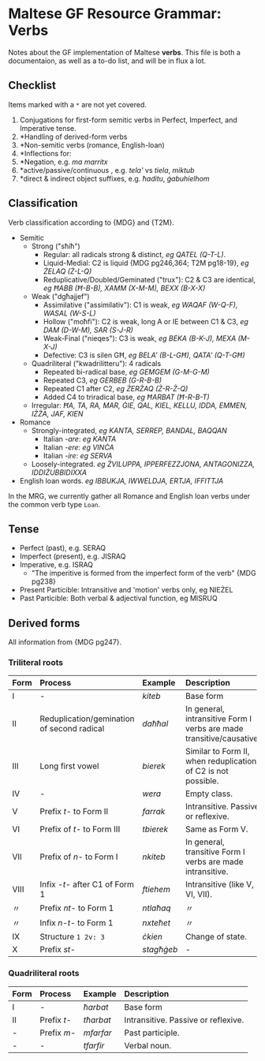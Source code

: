 # Maltese GF Resource Grammar: Verbs

Notes about the GF implementation of Maltese **verbs**.
This file is both a documentaion, as well as a to-do list, and will be in flux a lot.

## Checklist

Items marked with a `*` are not yet covered.

1. Conjugations for first-form semitic verbs in Perfect, Imperfect, and Imperative tense.
1. *Handling of derived-form verbs
1. *Non-semitic verbs (romance, English-loan)
1. *Inflections for:
  1. *Negation, e.g. _ma marritx_
  1. *active/passive/continuous , e.g. _tela'_ vs _tiela_, _miktub_
  1. *direct & indirect object suffixes, e.g. _ħaditu_, _ġabuhielhom_

## Classification

Verb classification according to {MDG} and {T2M}.

- Semitic
  - Strong ("sħiħ")
     - Regular: all radicals strong & distinct, _eg QATEL (Q-T-L)_.
     - Liquid-Medial: C2 is liquid {MDG pg246,364; T2M pg18-19}, _eg ŻELAQ (Ż-L-Q)_
     - Reduplicative/Doubled/Geminated ("trux"): C2 & C3 are identical, _eg ĦABB (Ħ-B-B), XAMM (X-M-M), BEXX (B-X-X)_
  - Weak ("dgħajjef")
     - Assimilative ("assimilativ"): C1 is weak, _eg WAQAF (W-Q-F), WASAL (W-S-L)_
     - Hollow ("moħfi"): C2 is weak, long A or IE between C1 & C3, _eg DAM (D-W-M), SAR (S-J-R)_
     - Weak-Final ("nieqes"): C3 is weak, _eg BEKA (B-K-J), MEXA (M-X-J)_
     - Defective: C3 is silen GĦ, _eg BELA' (B-L-GĦ), QATA' (Q-T-GĦ)_
  - Quadriliteral ("kwadrilitteru"): 4 radicals
     - Repeated bi-radical base, _eg GEMGEM (G-M-G-M)_
     - Repeated C3, _eg GERBEB (G-R-B-B)_
     - Repeated C1 after C2, _eg ŻERŻAQ (Ż-R-Ż-Q)_
     - Added C4 to triradical base, _eg ĦARBAT (Ħ-R-B-T)_
  - Irregular: _ĦA, TA, RA, MAR, ĠIE, QAL, KIEL, KELLU, IDDA, EMMEN, IŻŻA, JAF, KIEN_
- Romance
  - Strongly-integrated, _eg KANTA, SERREP, BANDAL, BAQQAN_
     - Italian _-are_: _eg KANTA_
     - Italian _-ere_: _eg VINĊA_
     - Italian _-ire_: _eg SERVA_
  - Loosely-integrated. _eg ŻVILUPPA, IPPERFEZZJONA, ANTAGONIZZA, IDDIŻUBBIDIXXA_
- English loan words. _eg IBBUKJA, IWWELDJA, ERTJA, IFFITTJA_

In the MRG, we currently gather all Romance and English loan verbs under the common verb type `Loan`.


## Tense

- Perfect (past), e.g. SERAQ
- Imperfect (present), e.g. JISRAQ
- Imperative, e.g. ISRAQ
  - "The imperitive is formed from the imperfect form of the verb" {MDG pg238}
- Present Particible: Intransitive and 'motion' verbs only, eg NIEŻEL
- Past Particible: Both verbal & adjectival function, eg MISRUQ

## Derived forms

All information from {MDG pg247}.

### Triliteral roots

| Form | Process | Example | Description |
|:-----|:--------|:--------|:------------|
|I| - | _kiteb_ | Base form |
|II| Reduplication/gemination of second radical | _daħħal_ | In general, intransitive Form I verbs are made transitive/causative. |
|III| Long first vowel | _bierek_ | Similar to Form II, when reduplication of C2 is not possible. |
|IV| - | _wera_ | Empty class. |
|V| Prefix _t-_ to Form II | _farrak_ | Intransitive. Passive or reflexive. |
|VI| Prefix of _t-_ to Form III  | _tbierek_ | Same as Form V. |
|VII| Prefix of _n-_ to Form I | _nkiteb_ | In general, transitive Form I verbs are made intransitive.  |
|VIII| Infix _-t-_ after C1 of Form 1 | _ftiehem_ | Intransitive (like V, VI, VII). |
|〃| Prefix _nt-_ to Form 1 | _ntlaħaq_ | 〃 |
|〃| Infix _n-t-_ to Form 1 | _nxteħet_ | 〃 |
|IX| Structure `1 2v: 3` | _ċkien_ | Change of state. |
|X| Prefix _st-_ | _stagħġeb_ | - |

### Quadriliteral roots

| Form | Process | Example | Description |
|:-----|:--------|:--------|:------------|
|I| - | _ħarbat_ | Base form |
|II| Prefix _t-_ | _tħarbat_ | Intransitive. Passive or reflexive. |
|-| Prefix _m-_ | _mfarfar_ | Past participle. |
|-| - | _tfarfir_ | Verbal noun. |

